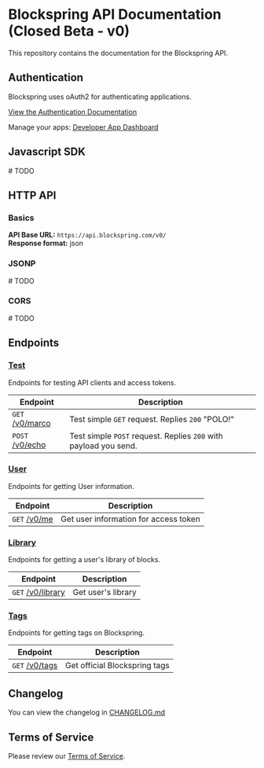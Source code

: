 # Blockspring API Documentation (Closed Beta - v0)

This repository contains the documentation for the Blockspring API.

## Authentication

Blockspring uses oAuth2 for authenticating applications.

[View the Authentication Documentation](https://github.com/blockspring/blockspring-api/blob/master/authentication.md#authentication)

Manage your apps: [Developer App Dashboard](https://auth.blockspring.com/oauth/applications)

## Javascript SDK

\# TODO

## HTTP API

### Basics

__API Base URL:__ `https://api.blockspring.com/v0/`  
__Response format:__ json

### JSONP

\# TODO

### CORS

\# TODO

## Endpoints

### [Test](https://github.com/blockspring/blockspring-api/blob/master/v0/test.md#test)

Endpoints for testing API clients and access tokens.

| Endpoint | Description |
| --- | --- |
| `GET` [/v0/marco](/v0/test.md#test-get) | Test simple `GET` request. Replies `200` "POLO!" |
| `POST` [/v0/echo](/v0/test.md#test-post) | Test simple `POST` request. Replies `200` with payload you send. |

### [User](/v0/user.md#user)

Endpoints for getting User information.

| Endpoint | Description |
| --- | --- |
| `GET` [/v0/me](/v0/user.md#get-user-info) | Get user information for access token |

### [Library](/v0/library.md)

Endpoints for getting a user's library of blocks.

| Endpoint | Description |
| --- | --- |
| `GET` [/v0/library](/v0/library.md#library) | Get user's library |

### [Tags](/v0/tags.md)

Endpoints for getting tags on Blockspring.

| Endpoint | Description |
| --- | --- |
| `GET` [/v0/tags](/v0/tags.md#tags) | Get official Blockspring tags |

## Changelog

You can view the changelog in [CHANGELOG.md](/CHANGELOG.md)


## Terms of Service

Please review our [Terms of Service](https://www.blockspring.com/about/tos).
